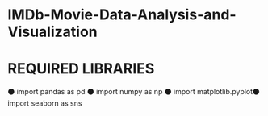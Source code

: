 # IMDb-Movie-Data-Analysis-and-Visualization

# REQUIRED LIBRARIES

⚫ import pandas as pd ⚫ import numpy as np ⚫ import matplotlib.pyplot⚫ import seaborn as sns
